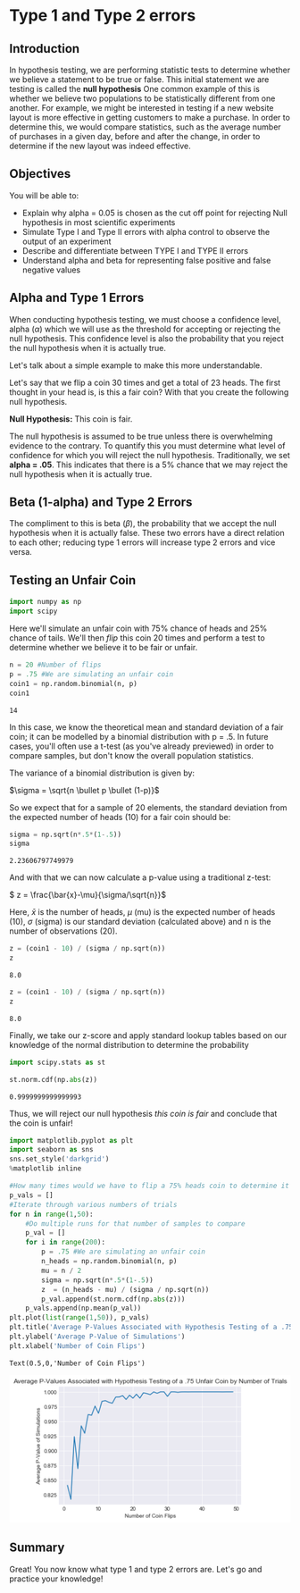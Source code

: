 
# Type 1 and Type 2 errors

## Introduction

In hypothesis testing, we are performing statistic tests to determine whether we believe a statement to be true or false. This initial statement we are testing is called the **null hypothesis** One common example of this is whether we believe two populations to be statistically different from one another. For example, we might be interested in testing if a new website layout is more effective in getting customers to make a purchase. In order to determine this, we would compare statistics, such as the average number of purchases in a given day, before and after the change, in order to determine if the new layout was indeed effective.


## Objectives

You will be able to:

* Explain why alpha = 0.05 is chosen as the cut off point for rejecting Null hypothesis in most scientific experiments
* Simulate Type I and Type II errors with alpha control to observe the output of an experiment
* Describe and differentiate between TYPE I and TYPE II errors
* Understand alpha and beta for representing false positive and false negative values

## Alpha and Type 1 Errors

When conducting hypothesis testing, we must choose a confidence level, alpha ($\alpha$) which we will use as the threshold for accepting or rejecting the null hypothesis. This confidence level is also the probability that you reject the null hypothesis when it is actually true. 

Let's talk about a simple example to make this more understandable. 

Let's say that we flip a coin 30 times and get a total of 23 heads. The first thought in your head is, is this a fair coin? With that you create the following null hypothesis.

**Null Hypothesis:** This coin is fair.

The null hypothesis is assumed to be true unless there is overwhelming evidence to the contrary. To quantify this you must determine what level of confidence for which you will reject the null hypothesis. Traditionally, we set **alpha = .05**. This indicates that there is a 5% chance that we may reject the null hypothesis when it is actually true. 

## Beta (1-alpha) and Type 2 Errors
The compliment to this is beta ($\beta$), the probability that we accept the null hypothesis when it is actually false. These two errors have a direct relation to each other; reducing type 1 errors will increase type 2 errors and vice versa. 

## Testing an Unfair Coin


```python
import numpy as np
import scipy
```

Here we'll simulate an unfair coin with 75% chance of heads and 25% chance of tails. We'll then *flip* this coin 20 times and perform a test to determine whether we believe it to be fair or unfair.


```python
n = 20 #Number of flips
p = .75 #We are simulating an unfair coin
coin1 = np.random.binomial(n, p)
coin1
```




    14



In this case, we know the theoretical mean and standard deviation of a fair coin; it can be modelled by a binomial distribution with p = .5. In future cases, you'll often use a t-test (as you've already previewed) in order to compare samples, but don't know the overall population statistics.

The variance of a binomial distribution is given by:  

$\sigma = \sqrt{n \bullet p \bullet (1-p)}$

So we expect that for a sample of 20 elements, the standard deviation from the expected number of heads (10) for a fair coin should be:


```python
sigma = np.sqrt(n*.5*(1-.5))
sigma
```




    2.23606797749979



And with that we can now calculate a p-value using a traditional z-test:

$ z = \frac{\bar{x}-\mu}{\sigma/\sqrt{n}}$

Here, $\bar{x}$ is the number of heads, $\mu$ (mu) is the expected number of heads (10), $\sigma$ (sigma) is our standard deviation (calculated above) and n is the number of observations (20).


```python
z = (coin1 - 10) / (sigma / np.sqrt(n))
z
```




    8.0




```python
z = (coin1 - 10) / (sigma / np.sqrt(n))
z
```




    8.0



Finally, we take our z-score and apply standard lookup tables based on our knowledge of the normal distribution to determine the probability 


```python
import scipy.stats as st
```


```python
st.norm.cdf(np.abs(z))
```




    0.9999999999999993



Thus, we will reject our null hypothesis *this coin is fair* and conclude that the coin is unfair!


```python
import matplotlib.pyplot as plt
import seaborn as sns
sns.set_style('darkgrid')
%matplotlib inline
```


```python
#How many times would we have to flip a 75% heads coin to determine it was false?
p_vals = []
#Iterate through various numbers of trials
for n in range(1,50):
    #Do multiple runs for that number of samples to compare
    p_val = []
    for i in range(200):
        p = .75 #We are simulating an unfair coin
        n_heads = np.random.binomial(n, p)
        mu = n / 2
        sigma = np.sqrt(n*.5*(1-.5))
        z  = (n_heads - mu) / (sigma / np.sqrt(n))
        p_val.append(st.norm.cdf(np.abs(z)))
    p_vals.append(np.mean(p_val))
plt.plot(list(range(1,50)), p_vals)
plt.title('Average P-Values Associated with Hypothesis Testing of a .75 Unfair Coin by Number of Trials')
plt.ylabel('Average P-Value of Simulations')
plt.xlabel('Number of Coin Flips')
```




    Text(0.5,0,'Number of Coin Flips')




![png](index_files/index_18_1.png)


## Summary

Great! You now know what type 1 and type 2 errors are. Let's go and practice your knowledge!
